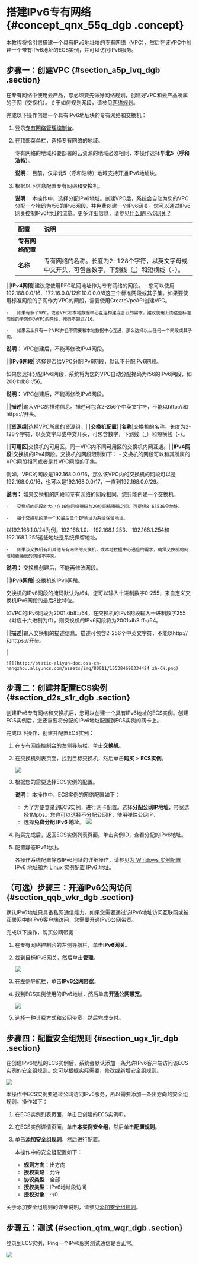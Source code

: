 # 搭建IPv6专有网络 {#concept_qnx_55q_dgb .concept}

本教程将指引您搭建一个具有IPv6地址块的专有网络（VPC），然后在该VPC中创建一个带有IPv6地址的ECS实例，并可以访问IPv6服务。

## 步骤一：创建VPC {#section_a5p_lvq_dgb .section}

在专有网络中使用云产品，您必须要先做好网络规划，创建好VPC和云产品所属的子网（交换机）。关于如何规划网段，请参见[网络规划](../cn.zh-CN/最佳实践/网络规划.md#)。

完成以下操作创建一个具有IPv6地址块的专有网络和交换机：

1.  登录[专有网络管理控制台](https://vpcnext.console.aliyun.com)。
2.  在顶部菜单栏，选择专有网络的地域。

    专有网络的地域和要部署的云资源的地域必须相同，本操作选择**华北5（呼和浩特）**。

    **说明：** 目前，仅华北5（呼和浩特）地域支持开通IPv6地址块。

3.  根据以下信息配置专有网络和交换机。

    **说明：** 本操作中，选择分配IPv6地址。创建VPC后，系统会自动为您的VPC分配一个掩码为/56的IPv6网段，并免费创建一个IPv6网关。您可以通过IPv6网关控制IPv6地址的流量。更多详细信息，请参见[什么是IPv6网关？](../../cn.zh-CN/产品简介/什么是IPv6网关？.md#)

    |配置|说明|
    |:-|:-|
    |**专有网络配置**|
    |**名称**|专有网络的名称。长度为2-128个字符，以英文字母或中文开头，可包含数字，下划线（\_）和短横线（-）。

|
    |**IPv4网段**|建议您使用RFC私网地址作为专有网络的网段。    -   您可以使用192.168.0.0/16、172.16.0.0/12和10.0.0.0/8这三个标准网段或其子集。如果要使用标准网段的子网作为VPC的网段，需要使用CreateVpcAPI创建VPC。

    -   如果有多个VPC，或者VPC和本地数据中心互连构建混合云的需求，建议使用上面这些标准网段的子网作为VPC的网段，掩码不超过/16。

    -   如果云上只有一个VPC并且不需要和本地数据中心互通，那么选择以上任何一个网段或其子网。

**说明：** VPC创建后，不能再修改IPv4网段。

|
    |**IPv6网段**| 选择是否给VPC分配IPv6网段，默认不分配IPv6网段。

 如果您选择分配IPv6网段，系统将为您的VPC自动分配掩码为/56的IPv6网段，如2001:db8::/56。

 **说明：** VPC创建后，不能再修改IPv6网段。

 |
    |**描述**|输入VPC的描述信息。描述可包含2-256个中英文字符，不能以http://和https://开头。

|
    |**资源组**|选择VPC所属的资源组。|
    |**交换机配置**|
    |**名称**|交换机的名称。长度为2-128个字符，以英文字母或中文开头，可包含数字，下划线（\_）和短横线（-）。

|
    |**可用区**|交换机的可用区。同一VPC内不同可用区的交换机内网互通。|
    |**IPv4网段**|交换机的IPv4网段。交换机的网段限制如下：    -   交换机的网段可以和其所属的VPC网段相同或者是其VPC网段的子集。

例如，VPC的网段是192.168.0.0/16，那么该VPC内的交换机的网段可以是192.168.0.0/16，也可以是192.168.0.0/17，一直到192.168.0.0/29。

**说明：** 如果交换机的网段和专有网络的网段相同，您只能创建一个交换机。

    -   交换机的网段的大小在16位网络掩码与29位网络掩码之间，可提供8-65536个地址。

    -   每个交换机的第一个和最后三个IP地址为系统保留地址。

以192.168.1.0/24为例，192.168.1.0、 192.168.1.253、 192.168.1.254和192.168.1.255这些地址是系统保留地址。

    -   如果该交换机有和其他专有网络的交换机，或本地数据中心通信的需求，确保交换机的网段和要通信的网段不冲突。

**说明：** 交换机创建后，不能再修改网段。

|
    |**IPv6网段**| 交换机的IPv6网段。

 交换机的IPv6网段的掩码默认为/64，您可以输入十进制数字0-255，来自定义交换机IPv6网段的最后8比特位。

 如VPC的IPv6网段为2001:db8::/64，在交换机的IPv6网段输入十进制数字255（对应十六进制为ff），则交换机的IPv6网段将为2001:db8:ff::/64。

 |
    |**描述**|输入交换机的描述信息。描述可包含2-256个中英文字符，不能以http://和https://开头。

|

    ![](http://static-aliyun-doc.oss-cn-hangzhou.aliyuncs.com/assets/img/80011/155384690334424_zh-CN.png)


## 步骤二：创建并配置ECS实例 {#section_d2s_s1r_dgb .section}

创建IPv6专有网络和交换机后，您可以创建一个具有IPv6地址的ECS实例。创建ECS实例后，您还需要将分配的IPv6地址配置到ECS实例的网卡上。

完成以下操作，创建并配置ECS实例：

1.  在专有网络控制台的左侧导航栏，单击**交换机**。
2.  在交换机列表页面，找到目标交换机，然后单击**购买** \> **ECS实例**。

    ![](http://static-aliyun-doc.oss-cn-hangzhou.aliyuncs.com/assets/img/80011/155384690334427_zh-CN.png)

3.  根据您的需要选择ECS实例的配置。

    **说明：** 本操作中，ECS实例的网络配置如下：

    -   为了方便登录到ECS实例，进行网卡配置。选择**分配公网IP地址**，带宽选择1Mpbs。您也可以选择不分配公网IP，使用弹性公网IP。
    -   选择**免费分配 IPv6 地址**。
    ![](http://static-aliyun-doc.oss-cn-hangzhou.aliyuncs.com/assets/img/80011/155384690334429_zh-CN.png)

4.  购买完成后，返回ECS实例列表页面。单击实例ID，查看分配的IPv6地址。
5.  配置静态IPv6地址。

    各操作系统配置静态IPv6地址的详细操作，请参见[为 Windows 实例配置 IPv6 地址](../../cn.zh-CN/网络/配置IPv6地址/Windows实例配置IPv6地址/步骤4：配置IPv6地址.md#)和[为 Linux 实例配置 IPv6 地址](../../cn.zh-CN/网络/配置IPv6地址/Linux实例配置IPv6地址/步骤4：配置IPv6地址.md#)。


## （可选）步骤三：开通IPv6公网访问 {#section_qqb_wkr_dgb .section}

默认IPv6地址只具备私网通信能力。如果您需要通过该IPv6地址访问互联网或被互联网中的IPv6客户端访问，您需要开通IPv6公网带宽。

完成以下操作，购买公网带宽：

1.  在专有网络控制台的左侧导航栏，单击**IPv6网关**。
2.  找到目标IPv6网关，然后单击**管理**。

    ![](http://static-aliyun-doc.oss-cn-hangzhou.aliyuncs.com/assets/img/80011/155384690334439_zh-CN.png)

3.  在左侧导航栏，单击**IPv6公网带宽**。
4.  找到ECS实例使用的IPv6地址，然后单击**开通公网带宽**。

    ![](http://static-aliyun-doc.oss-cn-hangzhou.aliyuncs.com/assets/img/80011/155384690334438_zh-CN.png)

5.  选择一种计费方式和公网带宽，然后完成支付。

## 步骤四：配置安全组规则 {#section_ugx_1jr_dgb .section}

在创建IPv6地址的ECS实例后，系统会默认添加一条允许IPv6客户端访问该ECS实例的安全组规则。您可以根据实际需要，修改或新增安全组规则。

![](http://static-aliyun-doc.oss-cn-hangzhou.aliyuncs.com/assets/img/80011/155384690334435_zh-CN.png)

本操作中ECS实例要通过公网访问IPv6服务，所以需要添加一条出方向的安全组规则。操作如下：

1.  在ECS实例列表页面，单击已创建的ECS实例ID。
2.  在ECS实例详情页面，单击**本实例安全组**，然后单击**配置规则**。
3.  单击**添加安全组规则**，然后进行配置。

    本操作中的安全组配置如下：

    -   **规则方向**：出方向
    -   **授权策略**：允许
    -   **协议类型**：全部
    -   **授权类型**：IPv6地址段访问
    -   **授权对象**：::/0

关于添加安全组规则的详细说明，请参见[添加安全组规则](../../cn.zh-CN/安全/安全组/添加安全组规则.md#)。

## 步骤五：测试 {#section_qtm_wqr_dgb .section}

登录到ECS实例，Ping一个IPv6服务测试通信是否正常。

![](http://static-aliyun-doc.oss-cn-hangzhou.aliyuncs.com/assets/img/80011/155384690334440_zh-CN.png)


